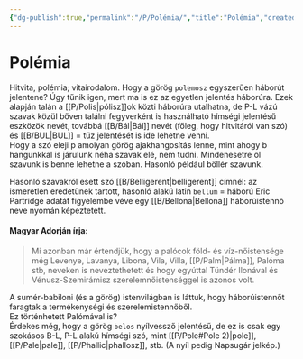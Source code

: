 ```yaml
---
{"dg-publish":true,"permalink":"/P/Polémia/","title":"Polémia","created":"2024-02-07T05:02","updated":"2024-10-25T23:50"}
---
```



# Polémia

Hitvita, polémia; vitairodalom. Hogy a görög `polemosz` egyszerűen háborút jelentene? Úgy tűnik igen, mert ma is ez az egyetlen jelentés háborúra. Ezek alapján talán a [[P/Polis\|pólisz]]ok közti háborúra utalhatna, de P-L vázú szavak közül bőven találni fegyverként is használható hímségi jelentésű eszközök nevét, továbbá [[B/Bál\|Bál]] nevét (főleg, hogy hitvitáról van szó) és [[B/BUL\|BUL]] = tűz jelentését is ide lehetne venni.  
Hogy a szó eleji p amolyan görög ajakhangosítás lenne, mint ahogy b hangunkkal is járulunk néha szavak elé, nem tudni. Mindenesetre öl szavunk is benne lehetne a szóban. Hasonló például böllér szavunk.  

Hasonló szavakról esett szó [[B/Belligerent\|belligerent]] címnél: az ismeretlen eredetűnek tartott, hasonló alakú latin `bellum` = háború Eric Partridge adatát figyelembe véve egy [[B/Bellona\|Bellona]] háborúistennő neve nyomán képeztetett.  

#### Magyar Adorján írja:  

> Mi azonban már értendjük, hogy a palócok föld- és víz-nőistensége még Levenye, Lavanya, Libona, Vila, Villa, [[P/Palm\|Pálma]], Palóma stb, neveken is neveztethetett és hogy egyúttal Tündér Ilonával és Vénusz-Szemirámisz szerelemnőistenséggel is azonos volt.  

A sumér-babiloni (és a görög) istenvilágban is láttuk, hogy háborúistennőt faragtak a termékenységi és szerelemistennőből.  
Ez történhetett Palómával is?  
Érdekes még, hogy a görög `belos` nyílvessző jelentésű, de ez is csak egy szokásos B-L, P-L alakú hímségi szó, mint [[P/Pole#Pole 2)\|pole]], [[P/Pale\|pale]], [[P/Phallic\|phallosz]], stb. (A nyíl pedig Napsugár jelkép.)  